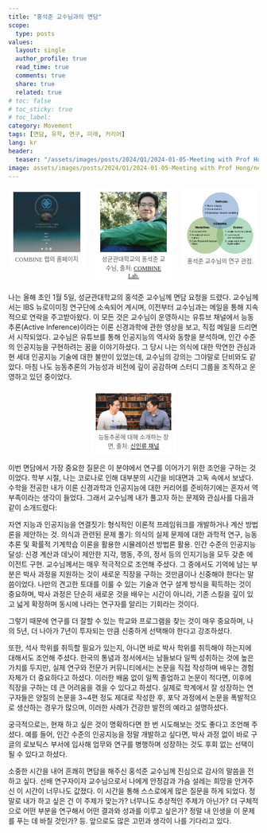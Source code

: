 ```yaml
---
title: "홍석준 교수님과의 면담"
scope:
  type: posts
values:
  layout: single
  author_profile: true
  read_time: true
  comments: true
  share: true
  related: true
# toc: false
# toc_sticky: true
# toc_label:
category: Movement
tags: [면담, 유학, 연구, 미래, 커리어]
lang: kr
header:
  teaser: "/assets/images/posts/2024/Q1/2024-01-05-Meeting with Prof Hong/neohuman.png"
image: assets/images/posts/2024/Q1/2024-01-05-Meeting with Prof Hong/neohuman.png
---
```


<style>
  .centered-container {
      display: flex;
      justify-content: center;
      align-items: flex-start;
      gap: 20px; /* 이미지 사이의 간격을 조정할 수 있습니다 */
  }
  figure {
      display: flex;
      flex-direction: column;
      margin: 0;
      padding: 10px;
      text-align: center;
      background-color: #fff;
      width: 30%; /* 각 이미지의 가로 폭을 동일하게 설정 */
  }
  img {
      width: 100%;
      height: auto;
  }
  figcaption {
      font-family: "Wanted Sans Variable", "Wanted Sans";
      font-size: 12px;
      color: #555;
      margin-top: 5px;
  }
</style>

<div class="centered-container">
  <figure>
    <img src="/assets/images/posts/2024/Q1/2024-01-05-Meeting with Prof Hong/COMBINE.png" alt="Image 1">
    <figcaption>
      COMBINE 랩의 홈페이지
    </figcaption>
  </figure>
  <figure>
    <img src="/assets/images/posts/2024/Q1/2024-01-05-Meeting with Prof Hong/hong_seok_jun.jpg" alt="Image 2">
    <figcaption>
      성균관대학교의 홍석준 교수님, 출처: <a href="https://combinelab.net/">COMBINE Lab.</a>
    </figcaption>
  </figure>
  <figure>
    <img src="/assets/images/posts/2024/Q1/2024-01-05-Meeting with Prof Hong/research_perspective.png" alt="Image 3">
    <figcaption>
      홍석준 교수님의 연구 관점.
    </figcaption>
  </figure>
</div>


나는 올해 초인 1월 5일, 성균관대학교의 홍석준 교수님께 면담 요청을 드렸다. 교수님께서는 IBS 뉴로이미징 연구단에 소속되어 계시며, 이전부터 교수님과는 메일을 통해 지속적으로 연락을 주고받아왔다. 이 모든 것은 교수님이 운영하시는 유튜브 채널에서 능동추론(Active Inference)이라는 이론 신경과학에 관한 영상을 보고, 직접 메일을 드리면서 시작되었다. 교수님은 유튜브를 통해 인공지능의 역사와 동향을 분석하며, 인간 수준의 인공지능을 구현하려는 꿈을 이야기하셨다. 그 당시 나는 의식에 대한 막연한 관심과 현 세대 인공지능 기술에 대한 불만이 있었는데, 교수님의 강의는 그야말로 단비와도 같았다. 마침 나도 능동추론의 가능성과 비전에 깊이 공감하며 스터디 그룹을 조직하고 운영하고 있던 중이었다.

<div class="centered-container">
  <figure>
    <img src="/assets/images/posts/2024/Q1/2024-01-05-Meeting with Prof Hong/neohuman.png" style="width: 100%; height: auto;">
    <figcaption>
      능동추론에 대해 소개하는 장면, 출처: <a href="https://www.youtube.com/channel/UC4yLLoaFX0H6VHUpjf588AQ">신인류 채널</a>
    </figcaption>
  </figure>
</div>


이번 면담에서 가장 중요한 질문은 이 분야에서 연구를 이어가기 위한 조언을 구하는 것이었다. 학부 시절, 나는 코로나로 인해 대부분의 시간을 비대면과 고독 속에서 보냈다. 수학을 전공한 내가 이론 신경과학과 인공지능에 대한 커리어를 준비하기에는 혼자서 역부족이라는 생각이 들었다. 그래서 교수님께 내가 풀고자 하는 문제와 관심사를 다음과 같이 소개드렸다:

자연 지능과 인공지능을 연결짓기: 형식적인 이론적 프레임워크를 개발하거나 계산 방법론을 제안하는 것.
의식과 관련된 문제 풀기: 의식의 실제 문제에 대한 과학적 연구, 능동추론 및 확률적 기계학습 이론을 활용한 시뮬레이션 방법론 활용.
인간 수준의 인공지능 달성: 신경 계산과 데닛이 제안한 지각, 행동, 주의, 정서 등의 인지기능을 모두 갖춘 에이전트 구현.
교수님께서는 매우 적극적으로 조언해 주셨다. 그 중에서도 기억에 남는 부분은 박사 과정을 지원하는 것이 새로운 직장을 구하는 것만큼이나 신중해야 한다는 말씀이었다. 나만의 견고한 토대를 이룰 수 있는 기술과 연구 설계 방식을 획득하는 것이 중요하며, 박사 과정은 단순히 새로운 것을 배우는 시간이 아니라, 기존 스킬을 깊이 있고 넓게 확장하며 동시에 나라는 연구자를 알리는 기회라는 것이다.

그렇기 때문에 연구를 더 잘할 수 있는 학교와 프로그램을 찾는 것이 매우 중요하며, 나의 5년, 더 나아가 7년이 투자되는 만큼 신중하게 선택해야 한다고 강조하셨다.

또한, 석사 학위를 취득할 필요가 있는지, 아니면 바로 박사 학위를 취득해야 하는지에 대해서도 조언해 주셨다. 한국의 통념과 정서에서는 남들보다 일찍 성취하는 것에 높은 가치를 두지만, 실제 연구와 전문가 커뮤니티에서는 논문을 직접 작성하며 배우는 경험 자체가 더 중요하다고 하셨다. 이러한 배움 없이 일찍 졸업하고 논문이 적다면, 이후에 직장을 구하는 데 큰 어려움을 겪을 수 있다고 하셨다. 실제로 학계에서 잘 성장하는 연구자들은 양질의 논문을 3~4편 정도 제대로 작성한 후, 포닥 과정에서 논문을 폭발적으로 생산하는 경우가 많으며, 이러한 사례가 건강한 발전의 예라고 설명하셨다.

궁극적으로는, 현재 하고 싶은 것이 명확하다면 한 번 시도해보는 것도 좋다고 조언해 주셨다. 예를 들어, 인간 수준의 인공지능을 정말 개발하고 싶다면, 박사 과정 없이 바로 구글의 로보틱스 부서에 입사해 업무와 연구를 병행하며 성장하는 것도 후회 없는 선택이 될 수 있다고 하셨다.

소중한 시간을 내어 흔쾌히 면담을 해주신 홍석준 교수님께 진심으로 감사의 말씀을 전하고 싶다. 선배 연구자이자 교수님으로서 나에게 안정감과 가슴 설레는 희망을 안겨주신 이 시간이 너무나도 값졌다. 이 시간을 통해 스스로에게 많은 질문을 하게 되었다. 정말로 내가 하고 싶은 건 이 주제가 맞는가? 너무나도 추상적인 주제가 아닌가? 더 구체적으로 어떤 부분을 연구해서 어떤 결과와 성과를 이루고 싶은가? 정말 내 인생을 이 문제를 푸는 데 바칠 것인가? 등. 앞으로도 많은 고민과 생각이 나를 기다리고 있다.